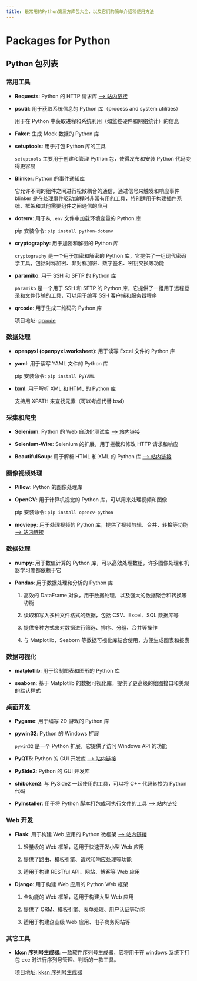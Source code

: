 ```yaml
---
title: 最常用的Python第三方库包大全，以及它们的简单介绍和使用方法
---
```


# Packages for Python

## Python 包列表

### 常用工具

- **Requests**: Python 的 HTTP 请求库 [--> 站内链接](./python_requests)

- **psutil**: 用于获取系统信息的 Python 库（process and system utilities）

  用于在 Python 中获取进程和系统利用（如监控硬件和网络统计）的信息

- **Faker**: 生成 Mock 数据的 Python 库

- **setuptools**: 用于打包 Python 库的工具

  `setuptools` 主要用于创建和管理 Python 包，使得发布和安装 Python 代码变得更容易

- **Blinker**: Python 的事件通知库

  它允许不同的组件之间进行松散耦合的通信，通过信号来触发和响应事件 blinker 是在处理事件驱动编程时非常有用的工具，特别适用于构建插件系统、框架和其他需要组件之间通信的应用

- **dotenv**: 用于从 `.env` 文件中加载环境变量的 Python 库

  pip 安装命令: `pip install python-dotenv`

- **cryptography**: 用于加密和解密的 Python 库

  `cryptography` 是一个用于加密和解密的 Python 库，它提供了一组现代密码学工具，包括对称加密、非对称加密、数字签名、密钥交换等功能

- **paramiko**: 用于 SSH 和 SFTP 的 Python 库

  `paramiko` 是一个用于 SSH 和 SFTP 的 Python 库，它提供了一组用于远程登录和文件传输的工具，可以用于编写 SSH 客户端和服务器程序

- **qrcode**: 用于生成二维码的 Python 库

  项目地址: [qrcode](https://pypi.org/project/qrcode/)

### 数据处理

- **openpyxl (openpyxl.worksheet)**: 用于读写 Excel 文件的 Python 库

- **yaml**: 用于读写 YAML 文件的 Python 库

  pip 安装命令: `pip install PyYAML`

- **lxml**: 用于解析 XML 和 HTML 的 Python 库

  支持用 XPATH 来查找元素（可以考虑代替 bs4）

### 采集和爬虫

- **Selenium**: Python 的 Web 自动化测试库 [--> 站内链接](./python_selenium)

- **Selenium-Wire**: Selenium 的扩展，用于拦截和修改 HTTP 请求和响应

- **BeautifulSoup**: 用于解析 HTML 和 XML 的 Python 库 [--> 站内链接](./python_beautifulsoup)

### 图像视频处理

- **Pillow**: Python 的图像处理库

- **OpenCV**: 用于计算机视觉的 Python 库，可以用来处理视频和图像

  pip 安装命令: `pip install opencv-python`

- **moviepy**: 用于处理视频的 Python 库，提供了视频剪辑、合并、转换等功能 [--> 站内链接](./python_moviepy)

### 数据处理

- **numpy**: 用于数值计算的 Python 库，可以高效处理数组，许多图像处理和机器学习库都依赖于它

- **Pandas**: 用于数据处理和分析的 Python 库

  1. 高效的 DataFrame 对象，用于数据处理，以及强大的数据聚合和转换等功能

  2. 读取和写入多种文件格式的数据，包括 CSV、Excel、SQL 数据库等

  3. 提供多种方式来对数据进行筛选、排序、分组、合并等操作

  4. 与 Matplotlib、Seaborn 等数据可视化库结合使用，方便生成图表和报表

### 数据可视化

- **matplotlib**: 用于绘制图表和图形的 Python 库

- **seaborn**: 基于 Matplotlib 的数据可视化库，提供了更高级的绘图接口和美观的默认样式

### 桌面开发

- **Pygame**: 用于编写 2D 游戏的 Python 库

- **pywin32**: Python 的 Windows 扩展

  `pywin32` 是一个 Python 扩展，它提供了访问 Windows API 的功能

- **PyQT5**: Python 的 GUI 开发库 [--> 站内链接](./python_pyqt5)

- **PySide2**: Python 的 GUI 开发库

- **shiboken2**: 与 PySide2 一起使用的工具，可以将 C++ 代码转换为 Python 代码

- **PyInstaller**: 用于将 Python 脚本打包成可执行文件的工具 [--> 站内链接](./python_pyinstaller)

### Web 开发

- **Flask**: 用于构建 Web 应用的 Python 微框架 [--> 站内链接](./python_flask)

  1. 轻量级的 Web 框架，适用于快速开发小型 Web 应用

  2. 提供了路由、模板引擎、请求和响应处理等功能

  3. 适用于构建 RESTful API、网站、博客等 Web 应用

- **Django**: 用于构建 Web 应用的 Python Web 框架

  1. 全功能的 Web 框架，适用于构建大型 Web 应用

  2. 提供了 ORM、模板引擎、表单处理、用户认证等功能

  3. 适用于构建企业级 Web 应用、电子商务网站等

### 其它工具

- **kksn 序列号生成器**: 一款软件序列号生成器，它将用于在 windows 系统下打包 exe 时进行序列号管理、判断的一款工具。

  项目地址: [kksn 序列号生成器](https://pypi.org/project/kksn/)
